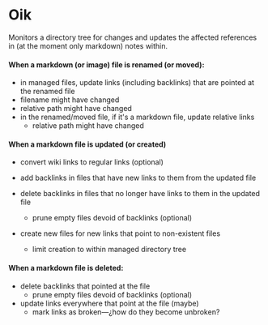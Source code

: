 # Oik

Monitors a directory tree for changes and updates the affected references in (at the moment only markdown) notes within.



#### When a markdown (or image) file is renamed (or moved):

-  in managed files, update links (including backlinks) that are pointed at the renamed file
  - filename might have changed
  - relative path might have changed
- in the renamed/moved file, if it's a markdown file, update relative links
  - relative path might have changed

#### When a markdown file is updated (or created)

- convert wiki links to regular links (optional)
- add backlinks in files that have new links to them from the updated file

- delete backlinks in files that no longer have links to them in the updated file
  - prune empty files devoid of backlinks (optional)

- create new files for new links that point to non-existent files
  - limit creation to within managed directory tree


#### When a markdown file is deleted:

- delete backlinks that pointed at the file
  - prune empty files devoid of backlinks (optional)
- update links everywhere that point at the file (maybe)
  - mark links as broken—¿how do they become unbroken?



